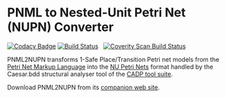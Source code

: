 PNML to Nested-Unit Petri Net (NUPN) Converter
========

[![Codacy Badge](https://api.codacy.com/project/badge/Grade/8798cf9d0cef45349930953ba85906e9)](https://www.codacy.com/app/lhillah/pnml2nupn?utm_source=github.com&utm_medium=referral&utm_content=lhillah/pnml2nupn&utm_campaign=badger)
[![Build Status](https://travis-ci.org/lhillah/pnml2nupn.svg?branch=master)](https://travis-ci.org/lhillah/pnml2nupn "Travis Build Status") &nbsp;
[![Coverity Scan Build Status](https://scan.coverity.com/projects/3458/badge.svg)](https://scan.coverity.com/projects/3458 "Coverity Scan Build Status")

PNML2NUPN transforms 1-Safe Place/Transition Petri net models from the [Petri Net Markup Language](http://www.pnml.org) into the [NU Petri Nets](http://cadp.inria.fr/man/caesar.bdd.html) format handled by the Caesar.bdd structural analyser tool of the [CADP tool suite](http://cadp.inria.fr).

Download PNML2NUPN from its [companion web site](http://pnml.lip6.fr/pnml2nupn/).
